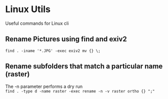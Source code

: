 # Linux Utils
Useful commands for Linux cli

## Rename Pictures using find and exiv2

```find . -iname '*.JPG' -exec exiv2 mv {} \;```

## Rename subfolders that match a particular name (raster)
The -n parameter performs a dry run  
```find . -type d -name raster -exec rename -n -v raster ortho {} ";"```

